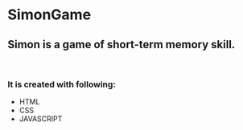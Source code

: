 # SimonGame

<h2>Simon is a game of short-term memory skill.</h1><br>

<h3>It is created with following:</h3>
<ul>
<li>HTML</li>
<li>CSS</li>
<li>JAVASCRIPT</li>
</ul>
